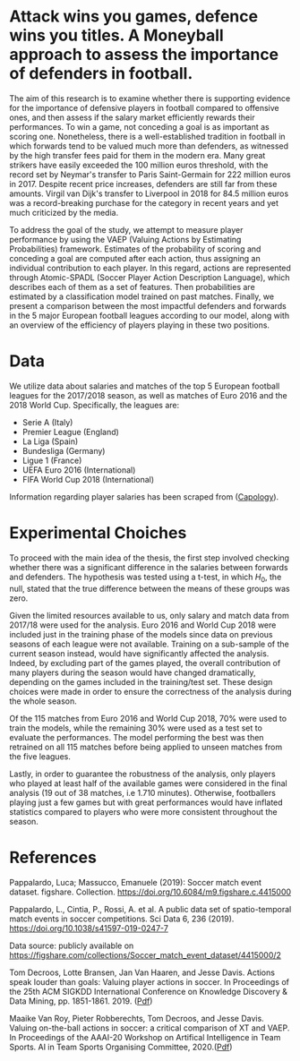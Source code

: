 # Attack wins you games, defence wins you titles. A Moneyball approach to assess the importance of defenders in football. 

The aim of this research is to examine whether there is supporting evidence for the importance of defensive players in football compared to offensive ones, and then assess if the salary market efficiently rewards their performances. 
To win a game, not conceding a goal is as important as scoring one. Nonetheless, there is a well-established tradition in football in which forwards tend to be valued much more than defenders, as witnessed by the high transfer fees paid for them in the modern era. Many great strikers have easily exceeded the 100 million euros threshold, with the record set by Neymar's transfer to Paris Saint-Germain for 222 million euros in 2017. Despite recent price increases, defenders are still far from these amounts. Virgil van Dijk's transfer to Liverpool in 2018 for 84.5 million euros was a record-breaking purchase for the category in recent years and yet much criticized by the media. 

To address the goal of the study, we attempt to measure player performance by using the VAEP (Valuing Actions by Estimating Probabilities) framework. Estimates of the probability of scoring and conceding a goal are computed after each action, thus assigning an individual contribution to each player. In this regard, actions are represented through Atomic-SPADL (Soccer Player Action Description Language), which describes each of them as a set of features. Then probabilities are estimated by a classification model trained on past matches.
Finally, we present a comparison between the most impactful defenders and forwards in the 5 major European football leagues according to our model, along with an overview of the efficiency of players playing in these two positions.

# Data
We utilize data about salaries and matches of the top 5 European football leagues for the 2017/2018 season, as well as matches of Euro 2016 and the 2018 World Cup. 
Specifically, the leagues are: 
* Serie A (Italy)
* Premier League (England)
* La Liga (Spain)
* Bundesliga (Germany)
* Ligue 1 (France)
* UEFA Euro 2016 (International)
* FIFA World Cup 2018 (International)


Information regarding player salaries has been scraped from ([Capology](https://www.capology.com/)).

# Experimental Choiches
To proceed with the main idea of the thesis, the first step involved checking whether there was a significant difference in the salaries between forwards and defenders. The hypothesis was tested using a t-test, in which $H_0$, the null, stated that the true difference between the means of these groups was zero.

Given the limited resources available to us, only salary and match data from 2017/18 were used for the analysis. Euro 2016 and World Cup 2018 were included just in the training phase of the models since data on previous seasons of each league were not available. Training on a sub-sample of the current season instead, would have significantly affected the analysis. Indeed, by excluding part of the games played, the overall contribution of many players during the season would have changed dramatically, depending on the games included in the training/test set. These design choices were made in order to ensure the correctness of the analysis during the whole season.

Of the 115 matches from Euro 2016 and World Cup 2018, 70\% were used to train the models, while the remaining 30\% were used as a test set to evaluate the performances. The model performing the best was then retrained on all 115 matches before being applied to unseen matches from the five leagues. 

Lastly, in order to guarantee the robustness of the analysis, only players who played at least half of the available games were considered in the final analysis (19 out of 38 matches, i.e 1.710 minutes). Otherwise, footballers playing just a few games but with great performances would have inflated statistics compared to players who were more consistent throughout the season.


# References
Pappalardo, Luca; Massucco, Emanuele (2019): Soccer match event dataset. figshare. Collection. https://doi.org/10.6084/m9.figshare.c.4415000

Pappalardo, L., Cintia, P., Rossi, A. et al. A public data set of spatio-temporal match events in soccer competitions. Sci Data 6, 236 (2019). https://doi.org/10.1038/s41597-019-0247-7

Data source: publicly available on https://figshare.com/collections/Soccer_match_event_dataset/4415000/2

Tom Decroos, Lotte Bransen, Jan Van Haaren, and Jesse Davis. Actions speak louder than goals: Valuing player actions in soccer. In Proceedings of the 25th ACM SIGKDD International Conference on Knowledge Discovery & Data Mining, pp. 1851-1861. 2019. ([Pdf](https://dl.acm.org/doi/10.1145/3292500.3330758))


Maaike Van Roy, Pieter Robberechts, Tom Decroos, and Jesse Davis. Valuing on-the-ball actions in soccer: a critical comparison of XT and VAEP. In Proceedings of the AAAI-20 Workshop on Artifical Intelligence in Team Sports. AI in Team Sports Organising Committee, 2020.([Pdf](https://kuleuven.limo.libis.be/discovery/search?query=any,contains,lirias2913207&tab=LIRIAS&search_scope=lirias_profile&vid=32KUL_KUL:Lirias&foolmefull=1))

